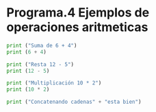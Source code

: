 # Programa.4  Ejemplos de operaciones aritmeticas


``` python
print ("Suma de 6 + 4")
print (6 + 4)

print ("Resta 12 - 5")
print (12 - 5)

print ("Multiplicación 10 * 2")
print (10 * 2)

print ("Concatenando cadenas" + "esta bien")
```
